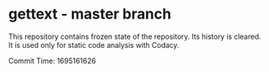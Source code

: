 # gettext - master branch

This repository contains frozen state of the repository.
Its history is cleared. It is used only for static code
analysis with Codacy.

Commit Time: 1695161626